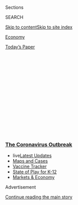 <div id="app">

<div>

<div>

<div>

<div class="NYTAppHideMasthead css-1q2w90k e1suatyy0">

<div class="section css-ui9rw0 e1suatyy2">

<div class="css-eph4ug er09x8g0">

<div class="css-6n7j50">

</div>

<span class="css-1dv1kvn">Sections</span>

<div class="css-10488qs">

<span class="css-1dv1kvn">SEARCH</span>

</div>

[Skip to content](#site-content)[Skip to site
index](#site-index)

</div>

<div id="masthead-section-label" class="css-1wr3we4 eaxe0e00">

[Economy](https://www.nytimes.com/section/business/economy)

</div>

<div class="css-10698na e1huz5gh0">

</div>

</div>

<div id="masthead-bar-one" class="section hasLinks css-15hmgas e1csuq9d3">

<div class="css-uqyvli e1csuq9d0">

</div>

<div class="css-1uqjmks e1csuq9d1">

</div>

<div class="css-9e9ivx">

[](https://myaccount.nytimes.com/auth/login?response_type=cookie&client_id=vi)

</div>

<div class="css-1bvtpon e1csuq9d2">

[Today’s
Paper](https://www.nytimes.com/section/todayspaper)

</div>

</div>

</div>

</div>

<div data-aria-hidden="false">

<div id="site-content" data-role="main">

<div>

<div class="css-1aor85t" style="opacity:0.000000001;z-index:-1;visibility:hidden">

<div class="css-1hqnpie">

<div class="css-epjblv">

<span class="css-17xtcya">[Economy](/section/business/economy)</span><span class="css-x15j1o">|</span><span class="css-fwqvlz">Some
Small Businesses That Got Aid Fear the Rules Too Much to Spend
It</span>

</div>

<div class="css-k008qs">

<div class="css-1iwv8en">

<span class="css-18z7m18"></span>

<div>

</div>

</div>

<span class="css-1n6z4y">https://nyti.ms/3d9WPQs</span>

<div class="css-1705lsu">

<div class="css-4xjgmj">

<div class="css-4skfbu" data-role="toolbar" data-aria-label="Social Media Share buttons, Save button, and Comments Panel with current comment count" data-testid="share-tools">

  - 
  - 
  - 
  - 
    
    <div class="css-6n7j50">
    
    </div>

  - 
  - 

</div>

</div>

</div>

</div>

</div>

</div>

<div class="css-13pd83m">

<div class="css-l9svim">

### [<span class="css-pa1jbp"><span class="css-1rxm0ex">The Coronavirus</span><span class="css-1rxm0ex"> Outbreak</span></span>](https://www.nytimes.com/news-event/coronavirus?name=styln-coronavirus-markets&region=TOP_BANNER&variant=undefined&block=storyline_menu_recirc&action=click&pgtype=Article&impression_id=a68ae590-e108-11ea-9503-53aac87edadd)

  - <span class="css-ousu42"><span class="css-12clwdu">live</span>[Latest
    Updates](https://www.nytimes.com/2020/08/17/world/coronavirus-covid.html?name=styln-coronavirus-markets&region=TOP_BANNER&variant=undefined&block=storyline_menu_recirc&action=click&pgtype=Article&impression_id=a68b0ca0-e108-11ea-9503-53aac87edadd)</span>
  - <span class="css-ousu42">[Maps and
    Cases](https://www.nytimes.com/interactive/2020/us/coronavirus-us-cases.html?name=styln-coronavirus-markets&region=TOP_BANNER&variant=undefined&block=storyline_menu_recirc&action=click&pgtype=Article&impression_id=a68b0ca1-e108-11ea-9503-53aac87edadd)</span>
  - <span class="css-ousu42">[Vaccine
    Tracker](https://www.nytimes.com/interactive/2020/science/coronavirus-vaccine-tracker.html?name=styln-coronavirus-markets&region=TOP_BANNER&variant=undefined&block=storyline_menu_recirc&action=click&pgtype=Article&impression_id=a68b0ca2-e108-11ea-9503-53aac87edadd)</span>
  - <span class="css-ousu42">[State of Play for
    K-12](https://www.nytimes.com/2020/08/17/us/k-12-schools-reopening.html?name=styln-coronavirus-markets&region=TOP_BANNER&variant=undefined&block=storyline_menu_recirc&action=click&pgtype=Article&impression_id=a68b0ca3-e108-11ea-9503-53aac87edadd)</span>
  - <span class="css-ousu42">[Markets &
    Economy](https://www.nytimes.com/live/2020/08/17/business/stock-market-today-coronavirus?name=styln-coronavirus-markets&region=TOP_BANNER&variant=undefined&block=storyline_menu_recirc&action=click&pgtype=Article&impression_id=a68b0ca4-e108-11ea-9503-53aac87edadd)</span>

</div>

</div>

<div id="top-wrapper" class="css-1sy8kpn">

<div id="top-slug" class="css-l9onyx">

Advertisement

</div>

[Continue reading the main
story](#after-top)

<div class="ad top-wrapper" style="text-align:center;height:100%;display:block;min-height:250px">

<div id="top" class="place-ad" data-position="top" data-size-key="top">

</div>

</div>

<div id="after-top">

</div>

</div>

<div>

<div id="sponsor-wrapper" class="css-1hyfx7x">

<div id="sponsor-slug" class="css-19vbshk">

Supported by

</div>

[Continue reading the main
story](#after-sponsor)

<div id="sponsor" class="ad sponsor-wrapper" style="text-align:center;height:100%;display:block">

</div>

<div id="after-sponsor">

</div>

</div>

<div class="css-186x18t">

</div>

<div class="css-1vkm6nb ehdk2mb0">

# Some Small Businesses That Got Aid Fear the Rules Too Much to Spend It

</div>

Requirements for using federal coronavirus loans are complicated and
confusing for owners. “It’s chaos,” one lawyer said.

<div class="css-79elbk" data-testid="photoviewer-wrapper">

<div class="css-z3e15g" data-testid="photoviewer-wrapper-hidden">

</div>

<div class="css-1a48zt4 ehw59r15" data-testid="photoviewer-children">

![<span class="css-16f3y1r e13ogyst0" data-aria-hidden="true">The
federal loan is “so hard to use,” said George Evageliou, left, founder
of Urban Homecraft in Brooklyn, with his business partner, Traven
LaBotz.</span><span class="css-cnj6d5 e1z0qqy90" itemprop="copyrightHolder"><span class="css-1ly73wi e1tej78p0">Credit...</span><span><span>Brad
Ogbonna for The New York
Times</span></span></span>](https://static01.nyt.com/images/2020/05/01/business/oakImage-1588372598096/oakImage-1588372598096-articleLarge.jpg?quality=75&auto=webp&disable=upscale)

</div>

</div>

<div class="css-18e8msd">

<div class="css-otjvjh epjyd6m0">

<div class="css-nmf14i ey68jwv0" data-aria-hidden="true">

[![Stacy
Cowley](https://static01.nyt.com/images/2018/10/03/multimedia/author-stacy-cowley/author-stacy-cowley-thumbLarge.png
"Stacy Cowley")](https://www.nytimes.com/by/stacy-cowley)[![Emily
Flitter](https://static01.nyt.com/images/2019/06/19/reader-center/author-emily-flitter/author-emily-flitter-thumbLarge.png
"Emily Flitter")](https://www.nytimes.com/by/emily-flitter)[![David
Enrich](https://static01.nyt.com/images/2020/05/12/reader-center/author-david-enrich/author-david-enrich-thumbLarge.png
"David Enrich")](https://www.nytimes.com/by/david-enrich)

</div>

<div class="css-1baulvz">

By [<span class="css-1baulvz" itemprop="name">Stacy
Cowley</span>](https://www.nytimes.com/by/stacy-cowley),
[<span class="css-1baulvz" itemprop="name">Emily
Flitter</span>](https://www.nytimes.com/by/emily-flitter) and
[<span class="css-1baulvz last-byline" itemprop="name">David
Enrich</span>](https://www.nytimes.com/by/david-enrich)

</div>

</div>

  - 
    
    <div class="css-ld3wwf e16638kd2">
    
    Published May 2, 2020Updated June 30,
    2020
    
    </div>

  - 
    
    <div class="css-4xjgmj">
    
    <div class="css-pvvomx" data-role="toolbar" data-aria-label="Social Media Share buttons, Save button, and Comments Panel with current comment count" data-testid="share-tools">
    
      - 
      - 
      - 
      - 
        
        <div class="css-6n7j50">
        
        </div>
    
      - 
      - 
    
    </div>
    
    </div>

</div>

</div>

<div class="section meteredContent css-1r7ky0e" name="articleBody" itemprop="articleBody">

<div class="css-1fanzo5 StoryBodyCompanionColumn">

<div class="css-53u6y8">

When a $192,000
[loan](https://www.nytimes.com/2020/05/13/business/paycheck-protection-program-small-business.html)from
the federal government’s [small-business aid
program](https://www.nytimes.com/2020/05/13/business/paycheck-protection-program-small-business.html)
arrived in his bank account last month, George Evageliou, the founder of
a custom woodworking company, felt like one of the lucky ones.

Under the program’s rules, Mr. Evageliou has eight weeks from the day he
received the cash to spend it. But nearly three weeks after the clock
started on April 14, he hasn’t used a penny.

His quandary? If Mr. Evageliou wants his loan to be forgiven, he must
spend three-quarters of it paying the 16 workers he laid off from [Urban
Homecraft](http://www.urbanhomecraft.com/about), his Brooklyn business,
in late March. But bringing his workers back now, when they can’t work
in their fabrication shop or install woodwork in clients’ homes, won’t
help his business. And if New York City remains shut when his eight
weeks are up in mid-June, Mr. Evageliou would have to lay off his
employees again — something he wants to spare them.

The government has “made this so hard to use,” he said. “It starts to
feel like a lose-lose situation.”

</div>

</div>

<div class="css-1fanzo5 StoryBodyCompanionColumn">

<div class="css-53u6y8">

The $660 billion [Paycheck Protection
Program](https://www.nytimes.com/2020/06/30/us/politics/ppp-extension.html)
was meant to extend a lifeline to [small businesses battered by the
pandemic](https://www.nytimes.com/2020/07/13/business/small-businesses-coronavirus.html),
allowing them to keep employees on the payroll. But it has been dogged
by problems. Countless small businesses couldn’t get money, and hundreds
of millions of dollars instead flowed [to publicly traded
companies](https://www.nytimes.com/2020/04/26/business/coronavirus-small-business-loans-large-companies.html).

Now many of the small businesses that did get loans are sitting on the
money, unsure about whether and how to spend it. That’s compromising the
effectiveness of a program meant to help stabilize the country’s reeling
economy.

Some owners don’t see the point of hiring back workers when business is
so slow. Others chafe at having to use the money within eight weeks,
when they would like to keep the financial cushion for longer. And many
of the owners are confused about whether they have any flexibility. They
would rather use the cash to retool their operations for an altered
world or buy protective equipment for workers, but the rules require
them to spend it on specific expenses, like payroll.

Owners also say they are afraid of running afoul of the program’s rules,
which are [complicated,
ambiguous](https://www.rklcpa.com/ppp-loan-forgiveness-known-unknown-action-items/)
and still evolving. Accountants, lawyers and lenders are struggling to
understand the nuances and offering clients tentative guidance.

“It’s chaos,” said Howard M. Berkower, a New York
[lawyer](https://www.mccarter.com/people/howard-m-berkower/) who advises
corporate clients. “It’s impossible for businesses to have any degree of
comfort that they’re following the rules when the rules are still being
written.”

</div>

</div>

<div class="css-1fanzo5 StoryBodyCompanionColumn">

<div class="css-53u6y8">

The $2 trillion CARES Act, which created the program, specifies that
small businesses — generally those with fewer than 500 employees — can
use the loan money to pay employees, but also for rent, utilities or
interest payments. The loans will be forgiven if they are spent on those
expenses within eight weeks and the business keeps paying the same
number of employees, at the same rate, as it did before the
pandemic.

<div id="NYT_MAIN_CONTENT_1_REGION" class="css-9tf9ac">

<div>

<div id="styln-covid-updates-markets" class="section interactive-content interactive-size-medium css-1ftcdic">

<div class="css-17ih8de interactive-body">

<div id="styln-briefing-block">

<div class="briefing-block-header-section">

# [Latest Updates: The Coronavirus Outbreak and the Economy](https://www.nytimes.com/live/2020/08/17/business/stock-market-today-coronavirus?action=click&pgtype=Article&state=default&region=MAIN_CONTENT_1&context=storylines_live_updates)

</div>

<div class="briefing-block-lb-items">

<div class="briefing-block-update-time">

[8h
ago](https://www.nytimes.com/live/2020/08/17/business/stock-market-today-coronavirus?action=click&pgtype=Article&state=default&region=MAIN_CONTENT_1&context=storylines_live_updates#robinhood-a-stock-trading-app-is-valued-at-11-2-billion-in-its-latest-funding-round)

</div>

<div>

[Robinhood, a stock trading app, is valued at $11.2 billion in its
latest funding
round.](https://www.nytimes.com/live/2020/08/17/business/stock-market-today-coronavirus?action=click&pgtype=Article&state=default&region=MAIN_CONTENT_1&context=storylines_live_updates#robinhood-a-stock-trading-app-is-valued-at-11-2-billion-in-its-latest-funding-round)

</div>

<div class="briefing-block-update-time">

[11h
ago](https://www.nytimes.com/live/2020/08/17/business/stock-market-today-coronavirus?action=click&pgtype=Article&state=default&region=MAIN_CONTENT_1&context=storylines_live_updates#new-unemployment-benefits-authorized-by-president-trump-wont-come-until-late-august)

</div>

<div>

[New unemployment benefits authorized by President Trump won’t come
until late
August.](https://www.nytimes.com/live/2020/08/17/business/stock-market-today-coronavirus?action=click&pgtype=Article&state=default&region=MAIN_CONTENT_1&context=storylines_live_updates#new-unemployment-benefits-authorized-by-president-trump-wont-come-until-late-august)

</div>

<div class="briefing-block-update-time">

[17h
ago](https://www.nytimes.com/live/2020/08/17/business/stock-market-today-coronavirus?action=click&pgtype=Article&state=default&region=MAIN_CONTENT_1&context=storylines_live_updates#heres-what-you-need-to-know-for-the-week-ahead)

</div>

<div>

[Here’s what you need to know for the week
ahead.](https://www.nytimes.com/live/2020/08/17/business/stock-market-today-coronavirus?action=click&pgtype=Article&state=default&region=MAIN_CONTENT_1&context=storylines_live_updates#heres-what-you-need-to-know-for-the-week-ahead)

</div>

</div>

<div class="briefing-block-footer">

<div class="briefing-block-footer-meta">

[See more
updates](https://www.nytimes.com/live/2020/08/17/business/stock-market-today-coronavirus?action=click&pgtype=Article&state=default&region=MAIN_CONTENT_1&context=storylines_live_updates)

</div>

<div class="briefing-block-briefinglinks">

<span>More live coverage:</span>
[Global](https://www.nytimes.com/2020/08/17/world/coronavirus-covid.html?action=click&pgtype=Article&state=default&region=MAIN_CONTENT_1&context=storylines_live_updates)

</div>

</div>

</div>

</div>

</div>

</div>

</div>

The Treasury Department and the Small Business Administration, which is
running the program, added a restriction: For a loan to be forgivable,
businesses have to spend at least 75 percent of it on payroll.
Otherwise, the rules say, the borrower will pay interest of 1 percent on
any portion of the loan that is not forgiven.

But what’s unclear is what happens if borrowers keep all the money as a
loan to be used later or if they must spend the entire sum within eight
weeks, with an economic turnaround still months away.

Take Jodi Burns, the owner of [Blazing Fresh
Donuts](https://www.blazingfreshdonuts.com/) in Guilford, Conn. Ms.
Burns could use the loan she got — an amount under $50,000 — to hire
back her eight employees, but she would be paying most of them to stay
home, since the bakery is open only 12 hours a week these days. She
would prefer to hold on to the cash beyond eight weeks; her hope is that
it becomes a low-interest loan she can use for payroll and rent when her
shop is open longer.

Ms. Burns doesn’t know whether she can do that. She has called her local
S.B.A. office, small-business advisory organizations, a law firm and her
lender to ask for guidance, but no one has given her any assurances.
Moreover, having [signed
documents](https://home.treasury.gov/system/files/136/PPP-Borrower-Application-Form-Fillable.pdf)
requiring her to use the funds for purposes allowed under the paycheck
program’s rules, Ms. Burns is nervous about misusing them.

“I don’t accidentally want to commit bank fraud,” she said.

</div>

</div>

<div class="css-79elbk" data-testid="photoviewer-wrapper">

<div class="css-z3e15g" data-testid="photoviewer-wrapper-hidden">

</div>

<div class="css-1a48zt4 ehw59r15" data-testid="photoviewer-children">

![<span class="css-16f3y1r e13ogyst0" data-aria-hidden="true">“I don’t
accidentally want to commit bank fraud,” said Jodi Burns, a baker in
Guilford,
Conn.</span><span class="css-cnj6d5 e1z0qqy90" itemprop="copyrightHolder"><span class="css-1ly73wi e1tej78p0">Credit...</span><span>Christopher
Capozziello for The New York
Times</span></span>](https://static01.nyt.com/images/2020/05/03/business/03virus-sba3/merlin_172084545_9159176c-0beb-4eb4-ab2f-cf6b6817fe19-articleLarge.jpg?quality=75&auto=webp&disable=upscale)

</div>

</div>

<div class="css-1fanzo5 StoryBodyCompanionColumn">

<div class="css-53u6y8">

Many lawyers are telling small-business owners that they think the loans
can be used broadly, although no one is certain. Some bankers are
reasoning that since the aid program is based on existing S.B.A.
programs that are more flexible, the pandemic loans will be, too.

</div>

</div>

<div class="css-1fanzo5 StoryBodyCompanionColumn">

<div class="css-53u6y8">

“As long as they’re using the funding for the operating expenses of the
business, our interpretation — and we think it’s clear — is yes, you can
use it as effectively a working capital loan,” said John Asbury, the
chief executive of Atlantic Union Bankshares, a community lender in
Richmond, Va.

But officials at Treasury and the S.B.A. won’t confirm that
interpretation. Asked repeatedly if companies can simply hold on to the
money for now because paying employees doesn’t make sense to them, an
S.B.A. spokeswoman would say only that the funds must be used for
purposes “consistent with the Paycheck Protection Program.”

Ryan Hurst, a partner at RKL, an accounting and advisory firm, said the
program had been put together hastily and remained murky on critical
issues. “Every day I’m sitting at my computer, hitting refresh multiple
times a day, hoping we’ll get more guidance from Treasury and the
S.B.A.,” he said.

Since the S.B.A. has not provided lenders with customized application
forms, many banks are using a generic document with provisions that do
not apply to the paycheck program.

Dutchess Maye, the owner of [eduConsulting
Firm](https://www.educonsultingfirm.com/), an educational services
provider in Raleigh, N.C., received a contract from her bank that made
no mention of having her $20,000 loan forgiven.

Ms. Maye, who plans to use the money for payroll, balked at signing a
legal document that didn’t seem to describe the forgivable loan she
thought she was getting. Her business has no debt, and the idea of
incurring any — especially [as the economy is
nose-diving](https://www.nytimes.com/2020/04/29/business/economy/us-gdp.html)
— spooked her.

“I felt it was predatory,” she said.

She called her lender, which assured her that the loan would be eligible
for forgiveness, but the representative she spoke with told her that the
bank had no idea yet what the process would be. In the end, reluctant to
risk missing out on badly needed aid, she signed. But Ms. Maye plans to
set $20,000 from her savings aside for a few months as a reserve.

</div>

</div>

<div class="css-1fanzo5 StoryBodyCompanionColumn">

<div class="css-53u6y8">

“I had to have a backup plan in order to take the money, in case I have
to pay it back,” she said.

Coyote Ugly, an international chain of honky-tonk bars made famous by
the 2000 movie of the same name, is sitting on its loan money. The
company’s American bars have been closed since mid-March. Bartenders and
security staff were laid off immediately, but the bars’ managers were
kept on.

Through a small Louisiana bank, nine of the company’s bars in the United
States applied for loans “because they were there,” said Jeff Wiseman,
Coyote Ugly’s general counsel. At the time, executives figured the
economy might reopen before the loans came due, in which case the money
could be used for payroll and overhead like rent.

The bars’ loan applications — ranging from $40,000 to $120,000 — were
approved in mid-April. By then it had become clear that Coyote Ugly
would not be serving customers for a long time. Some locations might
never reopen.

On April 18, Liliana Lovell, the company’s founder and chief executive,
told managers that most of them were being furloughed. Some were furious
to be let go just as the company was granted the federal loans.

Ms. Lovell and Mr. Wiseman acknowledged those grievances, but said
Coyote Ugly hadn’t had much choice. They didn’t see the point in paying
managers to sit around in empty bars, and in any case the funds would be
exhausted within a couple of pay cycles. Their understanding was that if
Coyote Ugly used most of the money for purposes other than payroll, like
buying personal protective gear or cleaning supplies, the company would
have to repay the loans with interest, further weakening its precarious
finances.

And so the hundreds of thousands of dollars remain deposited in Coyote
Ugly’s bank accounts, unused.

“It’s important for us to sit and wait,” Ms. Lovell wrote in an email on
Thursday to the laid-off managers.

</div>

</div>

<div class="css-1fanzo5 StoryBodyCompanionColumn">

<div class="css-53u6y8">

Even borrowers who are happy with their aid see it as a temporary fix.

Erik Anderson is a co-owner of a string of high-end hair salons for men,
[Scissors and Scotch](https://www.scissorsscotch.com/#scissors-scotch),
which has locations in several Midwestern cities. He and his partners,
along with their franchisees, all got relief money and used it to pay
employees, rent and utilities at their stores while they remained
shuttered.

Now, some of the states where Scissors and Scotch has locations are
slowly reopening. But fewer stylists can work in the salons at once, and
fewer customers will be allowed in. Everyone has to wear a mask. The
salons’ aid money will help supplement their stylists’ earnings, since
few, if any, of them will be able to work full 35-hour weeks.

Mr. Anderson’s understanding is that he is not allowed to use money from
the small-business program for work like reconfiguring his spaces, he
said. He hopes more aid will be coming if he needs it — or his company
may not survive.

When the loans run out, Mr. Anderson asked, “what are we supposed to do
then?”

</div>

</div>

<div>

</div>

</div>

<div>

</div>

<div>

</div>

<div>

</div>

<div>

<div id="bottom-wrapper" class="css-1ede5it">

<div id="bottom-slug" class="css-l9onyx">

Advertisement

</div>

[Continue reading the main
story](#after-bottom)

<div id="bottom" class="ad bottom-wrapper" style="text-align:center;height:100%;display:block;min-height:90px">

</div>

<div id="after-bottom">

</div>

</div>

</div>

</div>

</div>

## Site Index

<div>

</div>

## Site Information Navigation

  - [© <span>2020</span> <span>The New York Times
    Company</span>](https://help.nytimes.com/hc/en-us/articles/115014792127-Copyright-notice)

<!-- end list -->

  - [NYTCo](https://www.nytco.com/)
  - [Contact
    Us](https://help.nytimes.com/hc/en-us/articles/115015385887-Contact-Us)
  - [Work with us](https://www.nytco.com/careers/)
  - [Advertise](https://nytmediakit.com/)
  - [T Brand Studio](http://www.tbrandstudio.com/)
  - [Your Ad
    Choices](https://www.nytimes.com/privacy/cookie-policy#how-do-i-manage-trackers)
  - [Privacy](https://www.nytimes.com/privacy)
  - [Terms of
    Service](https://help.nytimes.com/hc/en-us/articles/115014893428-Terms-of-service)
  - [Terms of
    Sale](https://help.nytimes.com/hc/en-us/articles/115014893968-Terms-of-sale)
  - [Site
    Map](https://spiderbites.nytimes.com)
  - [Help](https://help.nytimes.com/hc/en-us)
  - [Subscriptions](https://www.nytimes.com/subscription?campaignId=37WXW)

</div>

</div>

</div>

</div>

